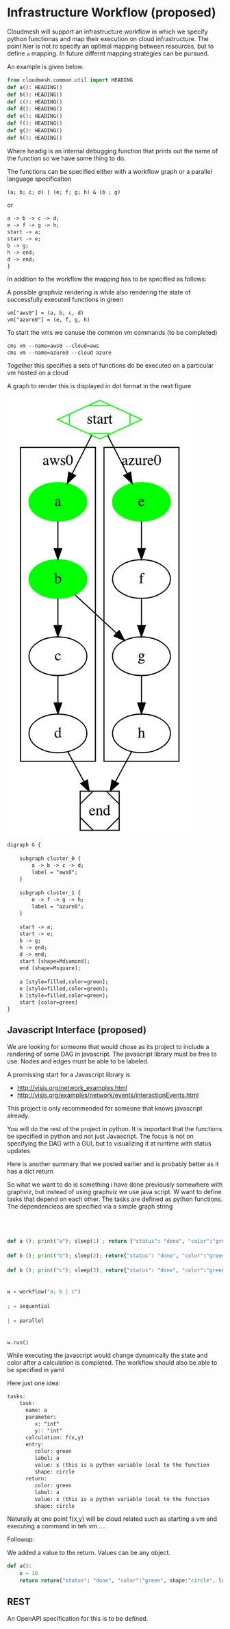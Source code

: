 # Infrastructure Workflow (proposed)

Cloudmesh will support an infrastructure workflow in which we specify python functionas and map their execution on cloud
infrastructure. The point hier is not to specify an optimal mapping between resources, but to define `a` mapping. In
future differnt mapping strategies can be pursued.

An example is given below.

```python
from cloudmesh.common.util import HEADING
def a(): HEADING()
def b(): HEADING()
def c(): HEADING()
def d(): HEADING()
def e(): HEADING()
def f(): HEADING()
def g(): HEADING()
def h(): HEADING()
```

Where headig is an internal debugging function that prints out the name of the function so we have some thing to do.

The functions can be specified either with a workflow graph or a parallel language specification 

```
(a; b; c; d) | (e; f; g; h) & (b ; g)
```

or

```
a -> b -> c -> d;
e -> f -> g -> h;
start -> a;
start -> e;
b -> g;
h -> end;
d -> end;
}
```

In addition to the workflow the mapping has to be specified as follows:



A possible graphviz rendering is while also rendering the state of successfully executed functions in green

```
vm["aws0"] = (a, b, c, d) 
vm("azure0"] = (e, f, g, h)
```

To start the vms we canuse the common vm commands (to be completed)

```
cms vm --name=aws0 --cloud=aws
cms vm --name=azure0 --cloud azure
```

Together this specifies 
a sets of functions do be executed on a particular vm hosted on a cloud


A graph to render this is displayed in dot format in the next figure


![workflow](./img/workflow.png)

```
digraph G {

	subgraph cluster_0 {
		a -> b -> c -> d;
		label = "aws0";
	}

	subgraph cluster_1 {
		e -> f -> g -> h;
		label = "azure0";
	}

	start -> a;
	start -> e;
	b -> g;
    h -> end;
    d -> end;
	start [shape=Mdiamond];
	end [shape=Msquare];

	a [style=filled,color=green];
	e [style=filled,color=green];
	b [style=filled,color=green];
	start [color=green]
}

```

## Javascript Interface (proposed)

We are looking for someone that would chose as its project to include a rendering of some DAG in javascript. The
javascript library must be free to use. Nodes and edges must be able to be labeled.

A promissing start for a Javascript library is 
 
* <http://visjs.org/network_examples.html>
* <http://visjs.org/examples/network/events/interactionEvents.html>


This project is only recommended for someone that knows javascript already.

You will do the rest of the project in python. It is important that the functions be specified in python and not just
Javascript. The focus is not on specifying the DAG with a GUI, but to visualizing it at runtime with status updates

Here is another summary that we posted earlier and is probably better as it has a dict return 

So what we want to do is something i have done previously somewhere with graphviz, but instead of using graphviz we use
java script. W want to define tasks that depend on each other. The tasks are defined as python functions. The dependencieas are
specified via a simple graph string

 
```python

 

def a (); print("a"); sleep(1) ; return {"status": "done", "color":"green", shape:"circle", label="a"}

def b (); print("b"); sleep(2); return{"status": "done", "color":"green", shape:"circle", label="b"}

def b (); print("c"); sleep(3); return{"status": "done", "color":"green", shape:"circle", label="c"}

 
w = workflow("a; b | c")

; = sequential

| = parallel


w.run()
```

 

While executing the javascript would change dynamically the state and color after a calculation is completed.
The workflow should also be able to be specified in yaml

Here just one idea:

 
```
tasks:
    task:
      name: a
      parameter:
         x: "int"
         y:: "int"
      calculation: f(x,y) 
      entry:
         color: green
         label: a
         value: x (this is a python variable local to the function
         shape: circle
      return:
         color: green
         label: a
         value: x (this is a python variable local to the function
         shape: circle
```
 
Naturally at one point f(x,y) will be cloud related such as starting a vm and executing a command in teh vm ....

Followup:

We added a value to the return. Values can be any object.

```python
def a():
    x = 10
    return return{"status": "done", "color":"green", shape:"circle", label="c", value=x}
```

## REST 

An OpenAPI specification for this is to be defined.
